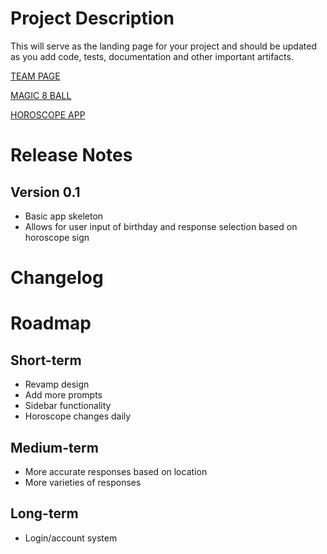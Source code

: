 # Project Description

This will serve as the landing page for your project and should be updated as you add code, tests, documentation and other important artifacts.

[TEAM PAGE](admin/team.md)

[MAGIC 8 BALL](https://cse110-sp23-group5.github.io/cse110-sp23-group5/source/magic8ball/magic8ball.html)

[HOROSCOPE APP](https://cse110-sp23-group5.github.io/cse110-sp23-group5/source/horoscope/horoscope.html)

[//]: # (Version format: MAJOR.MINOR.PATCH)

# Release Notes
## Version 0.1
- Basic app skeleton
- Allows for user input of birthday and response selection based on horoscope sign

# Changelog
[//]: # (Previous release notes here)


# Roadmap
## Short-term
- Revamp design
- Add more prompts
- Sidebar functionality
- Horoscope changes daily

## Medium-term
- More accurate responses based on location
- More varieties of responses

## Long-term
- Login/account system